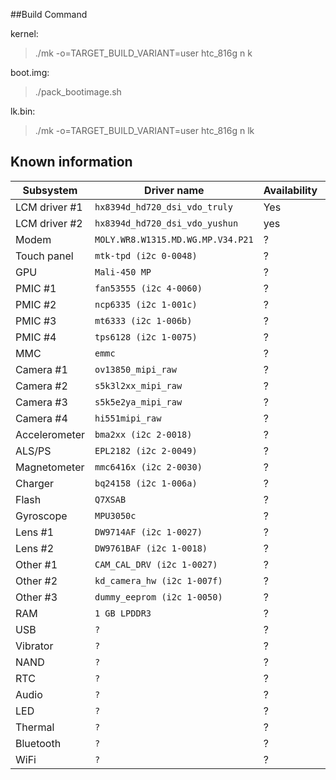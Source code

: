 ##Build Command

kernel:

> ./mk -o=TARGET_BUILD_VARIANT=user htc_816g n k

boot.img:

> ./pack_bootimage.sh

lk.bin:

> ./mk -o=TARGET_BUILD_VARIANT=user htc_816g n lk

## Known information
| Subsystem | Driver name | Availability | Working |
|-----------|-------------|--------------|---------|
| LCM driver #1 | `hx8394d_hd720_dsi_vdo_truly` | Yes | ? |
| LCM driver #2 | `hx8394d_hd720_dsi_vdo_yushun` | yes | ? |
| Modem | `MOLY.WR8.W1315.MD.WG.MP.V34.P21` | ? | ? |
| Touch panel | `mtk-tpd (i2c 0-0048)` | ? | ? |
| GPU | `Mali-450 MP` | ? | ? |
| PMIC #1 | `fan53555 (i2c 4-0060)` | ? | ? |
| PMIC #2 | `ncp6335 (i2c 1-001c)` | ? | ? |
| PMIC #3 | `mt6333 (i2c 1-006b)` | ? | ? |
| PMIC #4 | `tps6128 (i2c 1-0075)` | ? | ? |
| MMC | `emmc` | ? | ? |
| Camera #1 | `ov13850_mipi_raw` | ? | ? |
| Camera #2 | `s5k3l2xx_mipi_raw` | ? | ? |
| Camera #3 | `s5k5e2ya_mipi_raw` | ? | ? |
| Camera #4 | `hi551mipi_raw` | ? | ? |
| Accelerometer | `bma2xx (i2c 2-0018)` | ? | ? |
| ALS/PS | `EPL2182 (i2c 2-0049)` | ? | ? |
| Magnetometer | `mmc6416x (i2c 2-0030)` | ? | ? |
| Charger | `bq24158 (i2c 1-006a)` | ? | ? |
| Flash | `Q7XSAB` | ? | ? |
| Gyroscope | `MPU3050c` | ? | ? |
| Lens #1 | `DW9714AF (i2c 1-0027)` | ? | ? |
| Lens #2 | `DW9761BAF (i2c 1-0018)` | ? | ? |
| Other #1 | `CAM_CAL_DRV (i2c 1-0027)` | ? | ? |
| Other #2 | `kd_camera_hw (i2c 1-007f)` | ? | ? |
| Other #3 | `dummy_eeprom (i2c 1-0050)` | ? | ? |
| RAM | `1 GB LPDDR3` | ? | ? |
| USB | `?` | ? | ? |
| Vibrator | `?` | ? | ? |
| NAND | `?` | ? | ? |
| RTC | `?` | ? | ? |
| Audio | `?` | ? | ? |
| LED | `?` | ? | ? |
| Thermal | `?` | ? | ? |
| Bluetooth | `?` | ? | ? |
| WiFi | `?` | ? | ? |
